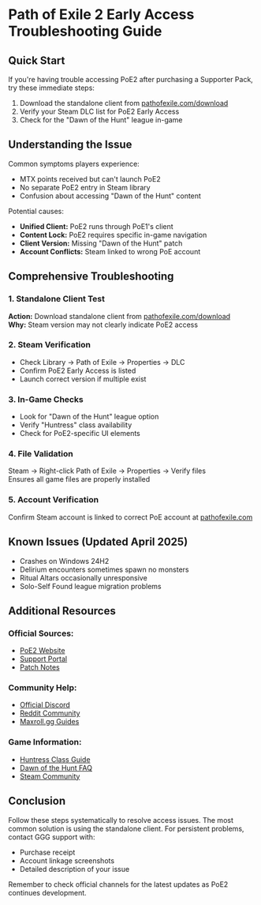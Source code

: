# Path of Exile 2 Early Access Troubleshooting Guide

## Quick Start
If you're having trouble accessing PoE2 after purchasing a Supporter Pack, try these immediate steps:
1. Download the standalone client from [pathofexile.com/download](https://www.pathofexile.com/download)
2. Verify your Steam DLC list for PoE2 Early Access
3. Check for the "Dawn of the Hunt" league in-game

## Understanding the Issue
Common symptoms players experience:
- MTX points received but can't launch PoE2
- No separate PoE2 entry in Steam library
- Confusion about accessing "Dawn of the Hunt" content

Potential causes:
- **Unified Client:** PoE2 runs through PoE1's client
- **Content Lock:** PoE2 requires specific in-game navigation
- **Client Version:** Missing "Dawn of the Hunt" patch
- **Account Conflicts:** Steam linked to wrong PoE account

## Comprehensive Troubleshooting

### 1. Standalone Client Test
**Action:** Download standalone client from [pathofexile.com/download](https://www.pathofexile.com/download)  
**Why:** Steam version may not clearly indicate PoE2 access

### 2. Steam Verification
- Check Library → Path of Exile → Properties → DLC
- Confirm PoE2 Early Access is listed
- Launch correct version if multiple exist

### 3. In-Game Checks
- Look for "Dawn of the Hunt" league option
- Verify "Huntress" class availability
- Check for PoE2-specific UI elements

### 4. File Validation
Steam → Right-click Path of Exile → Properties → Verify files  
Ensures all game files are properly installed

### 5. Account Verification
Confirm Steam account is linked to correct PoE account at [pathofexile.com](https://www.pathofexile.com)

## Known Issues (Updated April 2025)
- Crashes on Windows 24H2
- Delirium encounters sometimes spawn no monsters
- Ritual Altars occasionally unresponsive
- Solo-Self Found league migration problems

## Additional Resources
### Official Sources:
- [PoE2 Website](https://www.pathofexile.com/pathofexile2)
- [Support Portal](https://www.pathofexile.com/support)
- [Patch Notes](https://www.pathofexile.com/forum/view-thread/3740562)

### Community Help:
- [Official Discord](https://discord.gg/pathofexile)
- [Reddit Community](https://www.reddit.com/r/pathofexile/)
- [Maxroll.gg Guides](https://maxroll.gg/poe2)

### Game Information:
- [Huntress Class Guide](https://deltiasgaming.com/path-of-exile-2-huntress-class-guide-skills-and-ascendancies/)
- [Dawn of the Hunt FAQ](https://maxroll.gg/poe2/news/dawn-of-the-hunt-faq)
- [Steam Community](https://steamcommunity.com/app/2694490/discussions/)

## Conclusion
Follow these steps systematically to resolve access issues. The most common solution is using the standalone client. For persistent problems, contact GGG support with:
- Purchase receipt
- Account linkage screenshots
- Detailed description of your issue

Remember to check official channels for the latest updates as PoE2 continues development.
